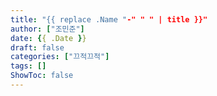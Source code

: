 ```yaml
---
title: "{{ replace .Name "-" " " | title }}"
author: ["조민준"]
date: {{ .Date }}
draft: false
categories: ["끄적끄적"]
tags: []
ShowToc: false
---
```

